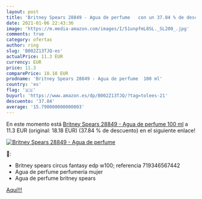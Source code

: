 ```yaml
---
layout: post
title: 'Britney Spears 28849 - Agua de perfume   con un 37.84 % de descuento'
date: 2021-01-06 22:43:36
image: 'https://m.media-amazon.com/images/I/51unpfmL8SL._SL200_.jpg'
comments: true
category: ofertas
author: ring
slug: 'B002Z13TJQ-es'
actualPrice: 11.3 EUR
currency: EUR
price: 11.3
comparePrice: 18.18 EUR
prodname: 'Britney Spears 28849 - Agua de perfume  100 ml'
country: 'es'
flag: '🇪🇸'
buyurl: 'https://www.amazon.es/dp/B002Z13TJQ/?tag=tolees-21'
descuento: '37.84'
average: '15.790000000000003'
---
```


En este momento está [Britney Spears 28849 - Agua de perfume  100 ml](https://www.amazon.es/dp/B002Z13TJQ/?tag=tolees-21) a 11.3 EUR (original: 18.18 EUR) (37.84 %  de descuento) en el siguiente enlace!

[![Britney Spears 28849 - Agua de perfume  ](https://m.media-amazon.com/images/I/51unpfmL8SL._SL200_.jpg)](https://www.amazon.es/dp/B002Z13TJQ/?tag=tolees-21)

🔎:

- Britney spears circus fantasy edp w100; referencia 719346567442
- Agua de perfume perfumería mujer
- Agua de perfume britney spears

[Aquí!!!](https://www.amazon.es/dp/B002Z13TJQ/?tag=tolees-21)
